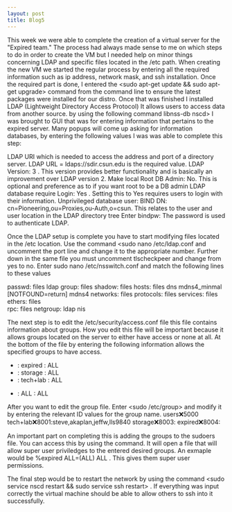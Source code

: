 ```yaml
---
layout: post
title: Blog5
---
```


This week we were able to complete the creation of a virtual server  for the "Expired team." The process had always made sense to me
on which steps to do in order to create the VM but I needed help on minor things concerning LDAP and specific files located in the /etc path. 
When creating the new VM we started the regular process by entering all the required information such as ip address, network mask, and 
ssh installation. Once the required part is done, I entered the <sudo apt-get update && sudo apt-get upgrade> command from the command line
to ensure the latest packages were installed for our distro. Once that was finished I installed LDAP (Lightweight Directory Access Protocol)
It allows users to access data from another source. by using the following command <sudo apt install libpam-ldap libnss-ldap nss-updatedb> 
libnss-db nscd> I was brought to GUI that was for entering information that pertains to the expired server. Many popups will come up asking
for information databases, by entering the following values I was was able to complete this step:

LDAP URI which is needed to access the address and port of a directory server.  LDAP URL = ldaps://sdir.csun.edu is the required value.
LDAP Version: 3  . This version provides better functionality and is basically an improvement over LDAP version 2.
Make local Root DB Admin: No. This is optional and preference as to if you want root to be a DB admin
LDAP database require Login: Yes . Setting this to Yes requires users to login with their information. 
Unprivileged database user: BIND DN: cn=Pioneering,ou=Proxies,ou-Auth,o=csun. This relates to the user and user location in the LDAP directory tree
Enter bindpw:      The password is used to authenticate LDAP.

Once the LDAP setup is complete you have to start modifying files located in the /etc location. Use the command <sudo nano /etc/ldap.conf
and uncomment the port line and change it to the appropriate number. Further down in the same file you must uncomment tlscheckpeer and
change from yes to no. Enter sudo nano /etc/nsswitch.conf and match the following lines to these values

passwd:		files ldap
group:		files
shadow:		files
hosts:		files dns mdns4_minmal [NOTFOUND=return] mdns4
networks:		files
protocols:	files
services:		files
ethers:		files	
rpc:			files
netgroup: 	ldap nis


The next step is to edit the /etc/security/access.conf file this file contains information about groups. How you edit this file will be
important because it allows groups located on the server to either have access or none at all. At the bottom of the file by entering
the following information allows the specified groups to have access.

+ : expired : ALL
+ : storage : ALL
+ : tech+lab : ALL
- : ALL : ALL

After you want to edit the group file. Enter <sudo /etc/group> and modify it by entering the relevant ID values for the group name.
users:x:5000
tech+lab:x:8001:steve,akaplan,jeffw,lls9840
storage:x:8003:
expired:x:8004:

An important part on completing this is adding the groups to the sudoers file. You can access this by using the <sudo visudo> command.
It will open a file that will allow super user priviledges to the entered desired groups. An exmaple would be
%expired ALL=(ALL) ALL . This gives them super user permissions. 

The final step would be to restart the network by using the command <sudo service nscd restart && sudo service ssh restart> . If everything was input correctly the virtual machine should be able to allow others to ssh into it successfully.
